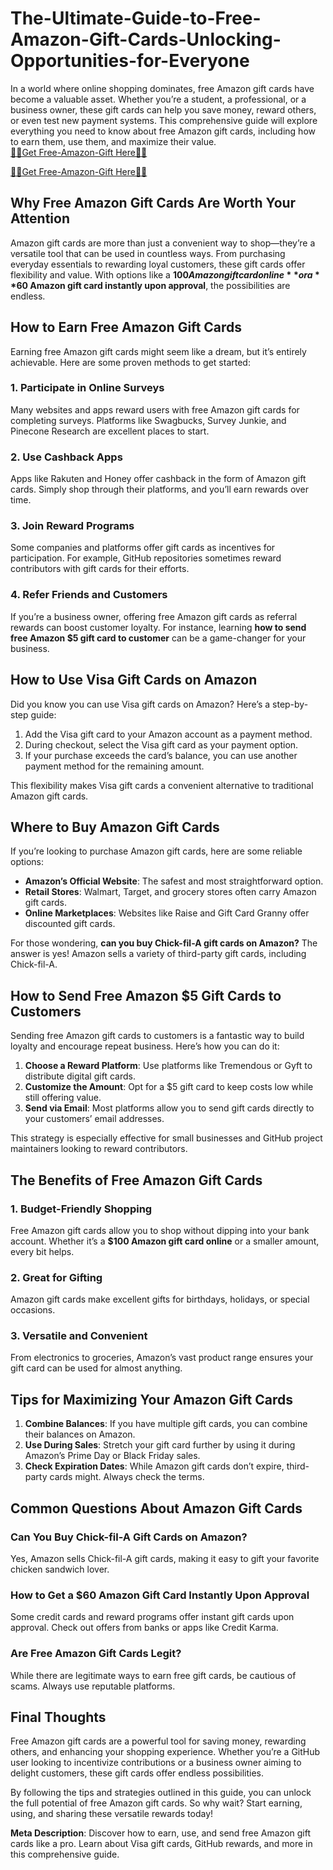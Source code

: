 # The-Ultimate-Guide-to-Free-Amazon-Gift-Cards-Unlocking-Opportunities-for-Everyone

In a world where online shopping dominates, free Amazon gift cards have become a valuable asset. Whether you’re a student, a professional, or a business owner, these gift cards can help you save money, reward others, or even test new payment systems. This comprehensive guide will explore everything you need to know about free Amazon gift cards, including how to earn them, use them, and maximize their value.  
[🤑🤑Get Free-Amazon-Gift Here🤑🤑](https://free.aazones.com/Amz_Gift_Card.html)

[🤑🤑Get Free-Amazon-Gift Here🤑🤑](https://free.aazones.com/Amz_Gift_Card.html)
## Why Free Amazon Gift Cards Are Worth Your Attention  

Amazon gift cards are more than just a convenient way to shop—they’re a versatile tool that can be used in countless ways. From purchasing everyday essentials to rewarding loyal customers, these gift cards offer flexibility and value. With options like a **$100 Amazon gift card online** or a **$60 Amazon gift card instantly upon approval**, the possibilities are endless.  


## How to Earn Free Amazon Gift Cards  

Earning free Amazon gift cards might seem like a dream, but it’s entirely achievable. Here are some proven methods to get started:  

### 1. Participate in Online Surveys  
Many websites and apps reward users with free Amazon gift cards for completing surveys. Platforms like Swagbucks, Survey Junkie, and Pinecone Research are excellent places to start.  

### 2. Use Cashback Apps  
Apps like Rakuten and Honey offer cashback in the form of Amazon gift cards. Simply shop through their platforms, and you’ll earn rewards over time.  

### 3. Join Reward Programs  
Some companies and platforms offer gift cards as incentives for participation. For example, GitHub repositories sometimes reward contributors with gift cards for their efforts.  

### 4. Refer Friends and Customers  
If you’re a business owner, offering free Amazon gift cards as referral rewards can boost customer loyalty. For instance, learning **how to send free Amazon $5 gift card to customer** can be a game-changer for your business.  

## How to Use Visa Gift Cards on Amazon  

Did you know you can use Visa gift cards on Amazon? Here’s a step-by-step guide:  

1. Add the Visa gift card to your Amazon account as a payment method.  
2. During checkout, select the Visa gift card as your payment option.  
3. If your purchase exceeds the card’s balance, you can use another payment method for the remaining amount.  

This flexibility makes Visa gift cards a convenient alternative to traditional Amazon gift cards.  


## Where to Buy Amazon Gift Cards  

If you’re looking to purchase Amazon gift cards, here are some reliable options:  

- **Amazon’s Official Website**: The safest and most straightforward option.  
- **Retail Stores**: Walmart, Target, and grocery stores often carry Amazon gift cards.  
- **Online Marketplaces**: Websites like Raise and Gift Card Granny offer discounted gift cards.  

For those wondering, **can you buy Chick-fil-A gift cards on Amazon?** The answer is yes! Amazon sells a variety of third-party gift cards, including Chick-fil-A.  


## How to Send Free Amazon $5 Gift Cards to Customers  

Sending free Amazon gift cards to customers is a fantastic way to build loyalty and encourage repeat business. Here’s how you can do it:  

1. **Choose a Reward Platform**: Use platforms like Tremendous or Gyft to distribute digital gift cards.  
2. **Customize the Amount**: Opt for a $5 gift card to keep costs low while still offering value.  
3. **Send via Email**: Most platforms allow you to send gift cards directly to your customers’ email addresses.  

This strategy is especially effective for small businesses and GitHub project maintainers looking to reward contributors.  


## The Benefits of Free Amazon Gift Cards  

### 1. Budget-Friendly Shopping  
Free Amazon gift cards allow you to shop without dipping into your bank account. Whether it’s a **$100 Amazon gift card online** or a smaller amount, every bit helps.  

### 2. Great for Gifting  
Amazon gift cards make excellent gifts for birthdays, holidays, or special occasions.  

### 3. Versatile and Convenient  
From electronics to groceries, Amazon’s vast product range ensures your gift card can be used for almost anything.  


## Tips for Maximizing Your Amazon Gift Cards  

1. **Combine Balances**: If you have multiple gift cards, you can combine their balances on Amazon.  
2. **Use During Sales**: Stretch your gift card further by using it during Amazon’s Prime Day or Black Friday sales.  
3. **Check Expiration Dates**: While Amazon gift cards don’t expire, third-party cards might. Always check the terms.  


## Common Questions About Amazon Gift Cards  

### Can You Buy Chick-fil-A Gift Cards on Amazon?  
Yes, Amazon sells Chick-fil-A gift cards, making it easy to gift your favorite chicken sandwich lover.  

### How to Get a $60 Amazon Gift Card Instantly Upon Approval  
Some credit cards and reward programs offer instant gift cards upon approval. Check out offers from banks or apps like Credit Karma.  

### Are Free Amazon Gift Cards Legit?  
While there are legitimate ways to earn free gift cards, be cautious of scams. Always use reputable platforms.  


## Final Thoughts  

Free Amazon gift cards are a powerful tool for saving money, rewarding others, and enhancing your shopping experience. Whether you’re a GitHub user looking to incentivize contributions or a business owner aiming to delight customers, these gift cards offer endless possibilities.  

By following the tips and strategies outlined in this guide, you can unlock the full potential of free Amazon gift cards. So why wait? Start earning, using, and sharing these versatile rewards today!  


**Meta Description**: Discover how to earn, use, and send free Amazon gift cards like a pro. Learn about Visa gift cards, GitHub rewards, and more in this comprehensive guide.
